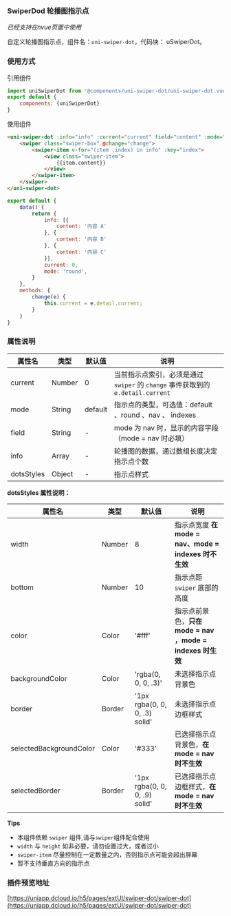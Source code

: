 ### SwiperDod 轮播图指示点
*已经支持在nvue页面中使用*

自定义轮播图指示点，组件名：``uni-swiper-dot``，代码块： uSwiperDot。

### 使用方式

引用组件 

```javascript
import uniSwiperDot from '@components/uni-swiper-dot/uni-swiper-dot.vue'
export default {
    components: {uniSwiperDot}
}
```

使用组件

```html
<uni-swiper-dot :info="info" :current="current" field="content" :mode="mode">
	<swiper class="swiper-box" @change="change">
		<swiper-item v-for="(item ,index) in info" :key="index">
			<view class="swiper-item">
				{{item.content}}
			</view>
		</swiper-item>
	</swiper>
</uni-swiper-dot>
```

```javascript
export default {
	data() {
		return {
			info: [{
				content: '内容 A'
			}, {
				content: '内容 B'
			}, {
				content: '内容 C'
			}],
			current: 0,
			mode: 'round',
		}
	},
	methods: {
		change(e) {
			this.current = e.detail.current;
		}
	}
}
```

### 属性说明

|属性名		|类型	|默认值	|说明																			|
|---		|----	|---	|---																			|
|current	|Number	|0		|当前指示点索引，必须是通过 `swiper` 的 `change` 事件获取到的 `e.detail.current`|
|mode		|String	|default|指示点的类型，可选值：default 、round 、nav	 、 indexes 						|
|field		|String	|-		| mode 为 nav 时，显示的内容字段（mode = nav 时必填）							|
|info		|Array	|-		|轮播图的数据，通过数组长度决定指示点个数										|
|dotsStyles	|Object	|-		|指示点样式																	|

**dotsStyles 属性说明：**

|属性名					|类型	|默认值							|说明														|
|---					|----	|---							|---														|
|width					|Number	| 8								|指示点宽度 **在 mode = nav、mode = indexes 时不生效**		|
|bottom					|Number	| 10							|指示点距 `swiper` 底部的高度								|
|color					|Color	| '#fff'						|指示点前景色，**只在 mode = nav ，mode = indexes 时生效**	|
|backgroundColor		|Color	| 'rgba(0, 0, 0, .3)'			|未选择指示点背景色											|
|border					|Border	| '1px rgba(0, 0, 0, .3) solid'	|未选择指示点边框样式										|
|selectedBackgroundColor|Color	| '#333'						|已选择指示点背景色，**在 mode = nav 时不生效**				|
|selectedBorder			|Border	| '1px rgba(0, 0, 0, .9) solid'	|已选择指示点边框样式，**在 mode = nav 时不生效**			|

**Tips**

- 本组件依赖 `swiper` 组件,请与`swiper`组件配合使用
- `width` 与 `height` 如非必要，请勿设置过大，或者过小
- `swiper-item` 尽量控制在一定数量之内，否则指示点可能会超出屏幕
- 暂不支持垂直方向的指示点


### 插件预览地址 

[https://uniapp.dcloud.io/h5/pages/extUI/swiper-dot/swiper-dot](https://uniapp.dcloud.io/h5/pages/extUI/swiper-dot/swiper-dot)

